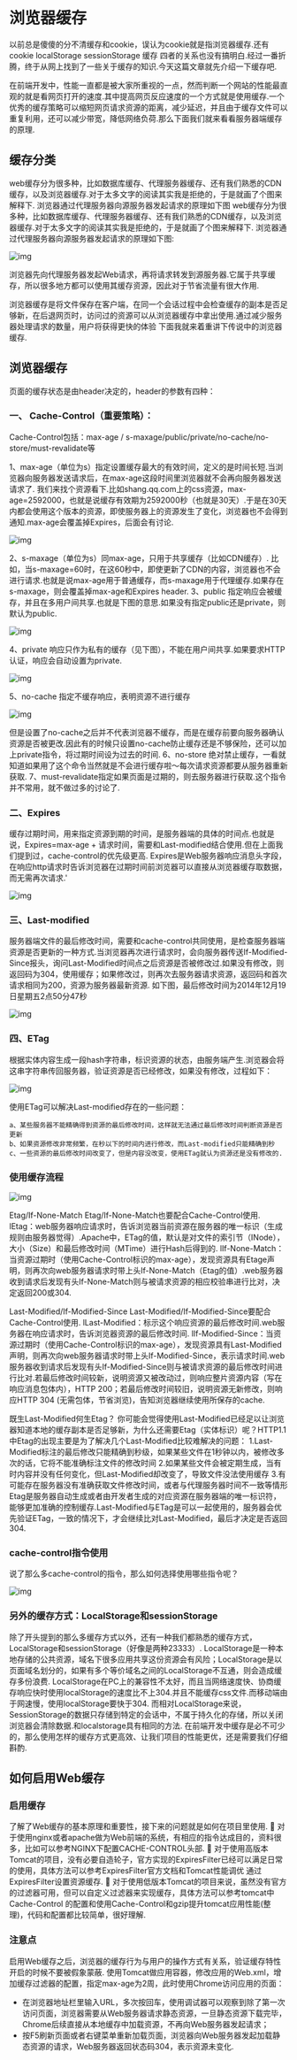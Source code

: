 # 浏览器缓存

以前总是傻傻的分不清缓存和cookie，误认为cookie就是指浏览器缓存.还有 cookie localStorage sessionStorage 缓存 四者的关系也没有搞明白.经过一番折腾，终于从网上找到了一些关于缓存的知识.今天这篇文章就先介绍一下缓存吧.

在前端开发中，性能一直都是被大家所重视的一点，然而判断一个网站的性能最直观的就是看网页打开的速度.其中提高网页反应速度的一个方式就是使用缓存.一个优秀的缓存策略可以缩短网页请求资源的距离，减少延迟，并且由于缓存文件可以重复利用，还可以减少带宽，降低网络负荷.那么下面我们就来看看服务器端缓存的原理.

## 缓存分类
web缓存分为很多种，比如数据库缓存、代理服务器缓存、还有我们熟悉的CDN缓存，以及浏览器缓存.对于太多文字的阅读其实我是拒绝的，于是就画了个图来解释下.
浏览器通过代理服务器向源服务器发起请求的原理如下图
web缓存分为很多种，比如数据库缓存、代理服务器缓存、还有我们熟悉的CDN缓存，以及浏览器缓存.对于太多文字的阅读其实我是拒绝的，于是就画了个图来解释下.
浏览器通过代理服务器向源服务器发起请求的原理如下图:

![img](../public/img/catch1.png)

浏览器先向代理服务器发起Web请求，再将请求转发到源服务器.它属于共享缓存，所以很多地方都可以使用其缓存资源，因此对于节省流量有很大作用.

浏览器缓存是将文件保存在客户端，在同一个会话过程中会检查缓存的副本是否足够新，在后退网页时，访问过的资源可以从浏览器缓存中拿出使用.通过减少服务器处理请求的数量，用户将获得更快的体验
下面我就来着重讲下传说中的浏览器缓存.
## 浏览器缓存
页面的缓存状态是由header决定的，header的参数有四种：

### 一、 Cache-Control（重要策略）：
Cache-Control包括：max-age / s-maxage/public/private/no-cache/no-store/must-revalidate等

1、max-age（单位为s）指定设置缓存最大的有效时间，定义的是时间长短.当浏览器向服务器发送请求后，在max-age这段时间里浏览器就不会再向服务器发送请求了.
我们来找个资源看下.比如shang.qq.com上的css资源，max-age=2592000，也就是说缓存有效期为2592000秒（也就是30天）.于是在30天内都会使用这个版本的资源，即使服务器上的资源发生了变化，浏览器也不会得到通知.max-age会覆盖掉Expires，后面会有讨论.

![img](../public/img/catch2.png)

2、s-maxage（单位为s）同max-age，只用于共享缓存（比如CDN缓存）.
比如，当s-maxage=60时，在这60秒中，即使更新了CDN的内容，浏览器也不会进行请求.也就是说max-age用于普通缓存，而s-maxage用于代理缓存.如果存在s-maxage，则会覆盖掉max-age和Expires header.
3、public 指定响应会被缓存，并且在多用户间共享.也就是下图的意思.如果没有指定public还是private，则默认为public.

![img](../public/img/catch3.png)

4、private 响应只作为私有的缓存（见下图），不能在用户间共享.如果要求HTTP认证，响应会自动设置为private.

![img](../public/img/catch4.png)

5、no-cache 指定不缓存响应，表明资源不进行缓存

![img](../public/img/catch5.png)

但是设置了no-cache之后并不代表浏览器不缓存，而是在缓存前要向服务器确认资源是否被更改.因此有的时候只设置no-cache防止缓存还是不够保险，还可以加上private指令，将过期时间设为过去的时间.
6、no-store 绝对禁止缓存，一看就知道如果用了这个命令当然就是不会进行缓存啦～每次请求资源都要从服务器重新获取.
7、must-revalidate指定如果页面是过期的，则去服务器进行获取.这个指令并不常用，就不做过多的讨论了.
### 二、Expires
缓存过期时间，用来指定资源到期的时间，是服务器端的具体的时间点.也就是说，Expires=max-age + 请求时间，需要和Last-modified结合使用.但在上面我们提到过，cache-control的优先级更高. Expires是Web服务器响应消息头字段，在响应http请求时告诉浏览器在过期时间前浏览器可以直接从浏览器缓存取数据，而无需再次请求.'

![img](../public/img/catch6.png)

### 三、Last-modified
服务器端文件的最后修改时间，需要和cache-control共同使用，是检查服务器端资源是否更新的一种方式.当浏览器再次进行请求时，会向服务器传送If-Modified-Since报头，询问Last-Modified时间点之后资源是否被修改过.如果没有修改，则返回码为304，使用缓存；如果修改过，则再次去服务器请求资源，返回码和首次请求相同为200，资源为服务器最新资源.
如下图，最后修改时间为2014年12月19日星期五2点50分47秒

![img](../public/img/catch7.png)

### 四、ETag
根据实体内容生成一段hash字符串，标识资源的状态，由服务端产生.浏览器会将这串字符串传回服务器，验证资源是否已经修改，如果没有修改，过程如下：

![img](../public/img/catch8.png)

使用ETag可以解决Last-modified存在的一些问题：
```
a、某些服务器不能精确得到资源的最后修改时间，这样就无法通过最后修改时间判断资源是否更新 
b、如果资源修改非常频繁，在秒以下的时间内进行修改，而Last-modified只能精确到秒 
c、一些资源的最后修改时间改变了，但是内容没改变，使用ETag就认为资源还是没有修改的.
```
### 使用缓存流程

![img](../public/img/catch9.png)

Etag/If-None-Match
Etag/If-None-Match也要配合Cache-Control使用.
lEtag：web服务器响应请求时，告诉浏览器当前资源在服务器的唯一标识（生成规则由服务器觉得）.Apache中，ETag的值，默认是对文件的索引节（INode），大小（Size）和最后修改时间（MTime）进行Hash后得到的.
lIf-None-Match：当资源过期时（使用Cache-Control标识的max-age），发现资源具有Etage声明，则再次向web服务器请求时带上头If-None-Match（Etag的值）.web服务器收到请求后发现有头If-None-Match则与被请求资源的相应校验串进行比对，决定返回200或304.

Last-Modified/If-Modified-Since
Last-Modified/If-Modified-Since要配合Cache-Control使用.
lLast-Modified：标示这个响应资源的最后修改时间.web服务器在响应请求时，告诉浏览器资源的最后修改时间.
lIf-Modified-Since：当资源过期时（使用Cache-Control标识的max-age），发现资源具有Last-Modified声明，则再次向web服务器请求时带上头If-Modified-Since，表示请求时间.web服务器收到请求后发现有头If-Modified-Since则与被请求资源的最后修改时间进行比对.若最后修改时间较新，说明资源又被改动过，则响应整片资源内容（写在响应消息包体内），HTTP 200；若最后修改时间较旧，说明资源无新修改，则响应HTTP 304 (无需包体，节省浏览)，告知浏览器继续使用所保存的cache.

既生Last-Modified何生Etag？
你可能会觉得使用Last-Modified已经足以让浏览器知道本地的缓存副本是否足够新，为什么还需要Etag（实体标识）呢？HTTP1.1中Etag的出现主要是为了解决几个Last-Modified比较难解决的问题：
1.Last-Modified标注的最后修改只能精确到秒级，如果某些文件在1秒钟以内，被修改多次的话，它将不能准确标注文件的修改时间
2.如果某些文件会被定期生成，当有时内容并没有任何变化，但Last-Modified却改变了，导致文件没法使用缓存
3.有可能存在服务器没有准确获取文件修改时间，或者与代理服务器时间不一致等情形
Etag是服务器自动生成或者由开发者生成的对应资源在服务器端的唯一标识符，能够更加准确的控制缓存.Last-Modified与ETag是可以一起使用的，服务器会优先验证ETag，一致的情况下，才会继续比对Last-Modified，最后才决定是否返回304.

### cache-control指令使用
说了那么多cache-control的指令，那么如何选择使用哪些指令呢？

![img](../public/img/catch10.png)

### 另外的缓存方式：LocalStorage和sessionStorage
除了开头提到的那么多缓存方式以外，还有一种我们都熟悉的缓存方式，LocalStorage和sessionStorage（好像是两种23333）.
LocalStorage是一种本地存储的公共资源，域名下很多应用共享这份资源会有风险；LocalStorage是以页面域名划分的，如果有多个等价域名之间的LocalStorage不互通，则会造成缓存多份浪费.
LocalStorage在PC上的兼容性不太好，而且当网络速度快、协商缓存响应快时使用localStorage的速度比不上304.并且不能缓存css文件.而移动端由于网速慢，使用localStorage要快于304.
而相对LocalStorage来说，SessionStorage的数据只存储到特定的会话中，不属于持久化的存储，所以关闭浏览器会清除数据.和localstorage具有相同的方法.
在前端开发中缓存是必不可少的，那么使用怎样的缓存方式更高效、让我们项目的性能更优，还是需要我们仔细斟酌.

## 如何启用Web缓存
### 启用缓存
了解了Web缓存的基本原理和重要性，接下来的问题就是如何在项目里使用.
 对于使用nginx或者apache做为Web前端的系统，有相应的指令达成目的，资料很多，比如可以参考NGINX下配置CACHE-CONTROL头部.
 对于使用高版本Tomcat的项目，没有必要自造轮子，官方实现的ExpiresFilter已经可以满足日常的使用，具体方法可以参考ExpiresFilter官方文档和Tomcat性能调优 通过ExpiresFilter设置资源缓存.
 对于使用低版本Tomcat的项目来说，虽然没有官方的过滤器可用，但可以自定义过滤器来实现缓存，具体方法可以参考tomcat中Cache-Control 的配置和使用Cache-Control和gzip提升tomcat应用性能(整理)，代码和配置都比较简单，很好理解.

### 注意点
启用Web缓存之后，浏览器的缓存行为与用户的操作方式有关系，验证缓存特性开启的时候不要被假象蒙蔽.
使用Tomcat做应用容器，修改应用的Web.xml，增加缓存过滤器的配置，指定max-age为2周，此时使用Chrome访问应用的页面：
- 在浏览器地址栏里输入URL，多次按回车，使用调试器可以观察到除了第一次访问页面，浏览器需要从Web服务器请求静态资源，一旦静态资源下载完毕，Chrome后续直接从本地缓存中加载资源，不再向Web服务器发起请求；
- 按F5刷新页面或者右键菜单重新加载页面，浏览器向Web服务器发起加载静态资源的请求，Web服务器返回状态码304，表示资源未变化.



 <Vssue title="interview-catch" />





